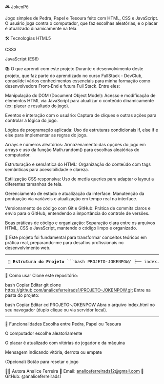 
🎮 JokenPô

Jogo simples de Pedra, Papel e Tesoura feito com HTML, CSS e JavaScript.
O usuário joga contra o computador, que faz escolhas aleatórias, e o placar é atualizado dinamicamente na tela.

🛠 Tecnologias
HTML5

CSS3

JavaScript (ES6)


📚 O que aprendi com este projeto
Durante o desenvolvimento deste projeto, que faz parte do aprendizado no curso FullStack - DevClub, consolidei vários conhecimentos essenciais para minha formação como desenvolvedora Front-End e futura Full Stack. Entre eles:

Manipulação do DOM (Document Object Model):
Acesso e modificação de elementos HTML via JavaScript para atualizar o conteúdo dinamicamente (ex: placar e resultado do jogo).

Eventos e interação com o usuário:
Captura de cliques e outras ações para controlar a lógica do jogo.

Lógica de programação aplicada:
Uso de estruturas condicionais if, else if e else para implementar as regras do jogo.

Arrays e números aleatórios:
Armazenamento das opções do jogo em arrays e uso da função Math.random() para escolhas aleatórias do computador.

Estruturação e semântica do HTML:
Organização do conteúdo com tags semânticas para acessibilidade e clareza.

Estilização CSS responsiva:
Uso de media queries para adaptar o layout a diferentes tamanhos de tela.

Gerenciamento de estado e atualização da interface:
Manutenção da pontuação via variáveis e atualização em tempo real na interface.

Versionamento de código com Git e GitHub:
Prática de commits claros e envio para o GitHub, entendendo a importância do controle de versões.

Boas práticas de código e organização:
Separação clara entre os arquivos HTML, CSS e JavaScript, mantendo o código limpo e organizado.

🧠 Este projeto foi fundamental para transformar conceitos teóricos em prática real, preparando-me para desafios profissionais no desenvolvimento web.

---


<pre> 📁 <strong>Estrutura do Projeto</strong> ```bash PROJETO-JOKENPOW/ ├── index.html # Arquivo principal HTML ├── style.css # Arquivo CSS para estilos ├── script.js # Arquivo JavaScript com a lógica do jogo ├── README.md # Arquivo de documentação └── assets/ # Pasta para imagens e outros recursos └── background-space.png # Imagem de background usada no projeto ``` </pre>


---

🚀 Como usar
Clone este repositório:

bash
Copiar
Editar
git clone https://github.com/analiceferreirads1/PROJETO-JOKENPOW.git
Entre na pasta do projeto:

bash
Copiar
Editar
cd PROJETO-JOKENPOW
Abra o arquivo index.html no seu navegador (duplo clique ou via servidor local).

---

🧩 Funcionalidades
Escolha entre Pedra, Papel ou Tesoura

O computador escolhe aleatoriamente

O placar é atualizado com vitórias do jogador e da máquina

Mensagem indicando vitória, derrota ou empate

(Opcional) Botão para resetar o jogo

👩‍💻 Autora
Analice Ferreira
📧 Email: analiceferreirads12@gmail.com
🐙 GitHub: @analiceferreirads1

